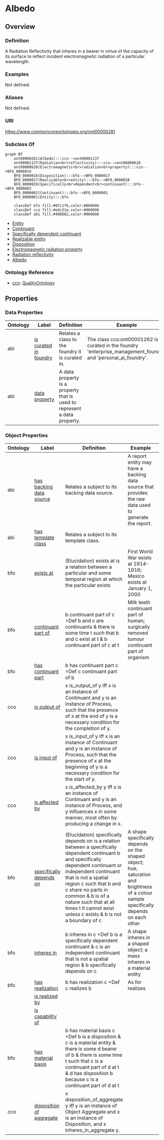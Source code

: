 # Albedo

## Overview

### Definition
A Radiation Reflectivity that inheres in a bearer in virtue of the capacity of its surface to reflect incident electromagnetic radiation of a particular wavelength.

### Examples
Not defined.

### Aliases
Not defined.

### URI
https://www.commoncoreontologies.org/ont00000281

### Subclass Of
```mermaid
graph BT
    ont00000281(Albedo):::cco-->ont00001137
    ont00001137(Radiation<br>reflectivity):::cco-->ont00000628
    ont00000628(Electromagnetic<br>radiation<br>property):::cco-->BFO_0000016
    BFO_0000016(Disposition):::bfo-->BFO_0000017
    BFO_0000017(Realizable<br>entity):::bfo-->BFO_0000020
    BFO_0000020(Specifically<br>dependent<br>continuant):::bfo-->BFO_0000002
    BFO_0000002(Continuant):::bfo-->BFO_0000001
    BFO_0000001(Entity):::bfo
    
    classDef bfo fill:#97c1fb,color:#060606
    classDef cco fill:#e4c51e,color:#060606
    classDef abi fill:#48DD82,color:#060606
```

- [Entity](/docs/ontology/reference/full/Entity/Entity.md)
- [Continuant](/docs/ontology/reference/full/Entity/Continuant/Continuant.md)
- [Specifically dependent continuant](/docs/ontology/reference/full/Entity/Continuant/Specifically%20dependent%20continuant/Specifically%20dependent%20continuant.md)
- [Realizable entity](/docs/ontology/reference/full/Entity/Continuant/Specifically%20dependent%20continuant/Realizable%20entity/Realizable%20entity.md)
- [Disposition](/docs/ontology/reference/full/Entity/Continuant/Specifically%20dependent%20continuant/Realizable%20entity/Disposition/Disposition.md)
- [Electromagnetic radiation property](/docs/ontology/reference/full/Entity/Continuant/Specifically%20dependent%20continuant/Realizable%20entity/Disposition/Electromagnetic%20radiation%20property/Electromagnetic%20radiation%20property.md)
- [Radiation reflectivity](/docs/ontology/reference/full/Entity/Continuant/Specifically%20dependent%20continuant/Realizable%20entity/Disposition/Electromagnetic%20radiation%20property/Radiation%20reflectivity/Radiation%20reflectivity.md)
- [Albedo](/docs/ontology/reference/full/Entity/Continuant/Specifically%20dependent%20continuant/Realizable%20entity/Disposition/Electromagnetic%20radiation%20property/Radiation%20reflectivity/Albedo/Albedo.md)


### Ontology Reference
- [cco](https://www.commoncoreontologies.org/): [QualityOntology](https://www.commoncoreontologies.org/QualityOntology)

## Properties
### Data Properties
| Ontology | Label | Definition | Example | Domain | Range |
|----------|-------|------------|---------|--------|-------|
| abi | [is curated in foundry](http://ontology.naas.ai/abi/is_curated_in_foundry) | Relates a class to the foundry it is curated in. | The class cco:ont00001262 is curated in the foundry 'enterprise_management_foundry' and 'personal_ai_foundry'. | [entity](/docs/ontology/reference/full/Entity/Entity.md) | [string](http://www.w3.org/2001/XMLSchema#string) |
| abi | [data property](http://ontology.naas.ai/abi/template/dataProperty) | A data property is a property that is used to represent a data property. |  | [entity](/docs/ontology/reference/full/Entity/Entity.md) | [string](http://www.w3.org/2001/XMLSchema#string) |

### Object Properties
| Ontology | Label | Definition | Example | Domain | Range | Inverse Of |
|----------|-------|------------|---------|--------|-------|------------|
| abi | [has backing data source](http://ontology.naas.ai/abi/hasBackingDataSource) | Relates a subject to its backing data source. | A report entity may have a backing data source that provides the raw data used to generate the report. | [entity](/docs/ontology/reference/full/Entity/Entity.md) | [Data Source](/docs/ontology/reference/full/Entity/Continuant/Generically%20dependent%20continuant/Data%20source/Data%20source.md) | []() |
| abi | [has template class](http://ontology.naas.ai/abi/template/hasTemplateClass) | Relates a subject to its template class. |  | [entity](/docs/ontology/reference/full/Entity/Entity.md) | [Template Class](/docs/ontology/reference/full/Entity/Continuant/Generically%20dependent%20continuant/Template%20class/Template%20class.md) | []() |
| bfo | [exists at](http://purl.obolibrary.org/obo/BFO_0000108) | (Elucidation) exists at is a relation between a particular and some temporal region at which the particular exists | First World War exists at 1914-1916; Mexico exists at January 1, 2000 | [entity](/docs/ontology/reference/full/Entity/Entity.md) | [temporal region](/docs/ontology/reference/full/Entity/Occurrent/Temporal%20region/Temporal%20region.md) | []() |
| bfo | [continuant part of](http://purl.obolibrary.org/obo/BFO_0000176) | b continuant part of c =Def b and c are continuants & there is some time t such that b and c exist at t & b continuant part of c at t | Milk teeth continuant part of human; surgically removed tumour continuant part of organism | [continuant](/docs/ontology/reference/full/Entity/Continuant/Continuant.md) | [continuant](/docs/ontology/reference/full/Entity/Continuant/Continuant.md) | [has continuant part](http://purl.obolibrary.org/obo/BFO_0000178) |
| bfo | [has continuant part](http://purl.obolibrary.org/obo/BFO_0000178) | b has continuant part c =Def c continuant part of b |  | [continuant](/docs/ontology/reference/full/Entity/Continuant/Continuant.md) | [continuant](/docs/ontology/reference/full/Entity/Continuant/Continuant.md) | []() |
| cco | [is output of](https://www.commoncoreontologies.org/ont00001816) | x is_output_of y iff x is an instance of Continuant and y is an instance of Process, such that the presence of x at the end of y is a necessary condition for the completion of y. |  | [continuant](/docs/ontology/reference/full/Entity/Continuant/Continuant.md) | [process](/docs/ontology/reference/full/Entity/Occurrent/Process/Process.md) | [has output](https://www.commoncoreontologies.org/ont00001986) |
| cco | [is input of](https://www.commoncoreontologies.org/ont00001841) | x is_input_of y iff x is an instance of Continuant and y is an instance of Process, such that the presence of x at the beginning of y is a necessary condition for the start of y. |  | [continuant](/docs/ontology/reference/full/Entity/Continuant/Continuant.md) | [process](/docs/ontology/reference/full/Entity/Occurrent/Process/Process.md) | [has input](https://www.commoncoreontologies.org/ont00001921) |
| cco | [is affected by](https://www.commoncoreontologies.org/ont00001886) | x is_affected_by y iff x is an instance of Continuant and y is an instance of Process, and y influences x in some manner, most often by producing a change in x. |  | [continuant](/docs/ontology/reference/full/Entity/Continuant/Continuant.md) | [process](/docs/ontology/reference/full/Entity/Occurrent/Process/Process.md) | []() |
| bfo | [specifically depends on](http://purl.obolibrary.org/obo/BFO_0000195) | (Elucidation) specifically depends on is a relation between a specifically dependent continuant b and specifically dependent continuant or independent continuant that is not a spatial region c such that b and c share no parts in common & b is of a nature such that at all times t it cannot exist unless c exists & b is not a boundary of c | A shape specifically depends on the shaped object; hue, saturation and brightness of a colour sample specifically depends on each other | [specifically dependent continuant](/docs/ontology/reference/full/Entity/Continuant/Specifically%20dependent%20continuant/Specifically%20dependent%20continuant.md) | [{'or': ['http://purl.obolibrary.org/obo/BFO_0000020', {'and': ['http://purl.obolibrary.org/obo/BFO_0000004', {'not': ['http://purl.obolibrary.org/obo/BFO_0000006']}]}]}](/docs/ontology/reference/full/%7B%27or%27%3A%20%5B%27http%3A//purl.obolibrary.org/obo/BFO_0000020%27%2C%20%7B%27and%27%3A%20%5B%27http%3A//purl.obolibrary.org/obo/BFO_0000004%27%2C%20%7B%27not%27%3A%20%5B%27http%3A//purl.obolibrary.org/obo/BFO_0000006%27%5D%7D%5D%7D%5D%7D/%7B%27or%27%3A%20%5B%27http%3A//purl.obolibrary.org/obo/bfo_0000020%27%2C%20%7B%27and%27%3A%20%5B%27http%3A//purl.obolibrary.org/obo/bfo_0000004%27%2C%20%7B%27not%27%3A%20%5B%27http%3A//purl.obolibrary.org/obo/bfo_0000006%27%5D%7D%5D%7D%5D%7D.md) | []() |
| bfo | [inheres in](http://purl.obolibrary.org/obo/BFO_0000197) | b inheres in c =Def b is a specifically dependent continuant & c is an independent continuant that is not a spatial region & b specifically depends on c | A shape inheres in a shaped object; a mass inheres in a material entity | [specifically dependent continuant](/docs/ontology/reference/full/Entity/Continuant/Specifically%20dependent%20continuant/Specifically%20dependent%20continuant.md) | [{'and': ['http://purl.obolibrary.org/obo/BFO_0000004', {'not': ['http://purl.obolibrary.org/obo/BFO_0000006']}]}](/docs/ontology/reference/full/%7B%27and%27%3A%20%5B%27http%3A//purl.obolibrary.org/obo/BFO_0000004%27%2C%20%7B%27not%27%3A%20%5B%27http%3A//purl.obolibrary.org/obo/BFO_0000006%27%5D%7D%5D%7D/%7B%27and%27%3A%20%5B%27http%3A//purl.obolibrary.org/obo/bfo_0000004%27%2C%20%7B%27not%27%3A%20%5B%27http%3A//purl.obolibrary.org/obo/bfo_0000006%27%5D%7D%5D%7D.md) | []() |
| bfo | [has realization](http://purl.obolibrary.org/obo/BFO_0000054) | b has realization c =Def c realizes b | As for realizes | [realizable entity](/docs/ontology/reference/full/Entity/Continuant/Specifically%20dependent%20continuant/Realizable%20entity/Realizable%20entity.md) | [process](/docs/ontology/reference/full/Entity/Occurrent/Process/Process.md) | [realizes](http://purl.obolibrary.org/obo/BFO_0000055) |
|  | [is realized by](n5b14503f90264c19834d90846ed4d164b10) |  |  | [realizable entity](/docs/ontology/reference/full/Entity/Continuant/Specifically%20dependent%20continuant/Realizable%20entity/Realizable%20entity.md) | [process](/docs/ontology/reference/full/Entity/Occurrent/Process/Process.md) | []() |
|  | [is capability of](n5b14503f90264c19834d90846ed4d164b9) |  |  | [realizable entity](/docs/ontology/reference/full/Entity/Continuant/Specifically%20dependent%20continuant/Realizable%20entity/Realizable%20entity.md) | [material entity](/docs/ontology/reference/full/Entity/Continuant/Independent%20continuant/Material%20entity/Material%20entity.md) | []() |
| bfo | [has material basis](http://purl.obolibrary.org/obo/BFO_0000218) | b has material basis c =Def b is a disposition & c is a material entity & there is some d bearer of b & there is some time t such that c is a continuant part of d at t & d has disposition b because c is a continuant part of d at t |  | [disposition](/docs/ontology/reference/full/Entity/Continuant/Specifically%20dependent%20continuant/Realizable%20entity/Disposition/Disposition.md) | [material entity](/docs/ontology/reference/full/Entity/Continuant/Independent%20continuant/Material%20entity/Material%20entity.md) | []() |
| cco | [disposition of aggregate](https://www.commoncoreontologies.org/ont00001829) | x disposition_of_aggregate y iff y is an instance of Object Aggregate and x is an instance of Disposition, and x inheres_in_aggregate y. |  | [disposition](/docs/ontology/reference/full/Entity/Continuant/Specifically%20dependent%20continuant/Realizable%20entity/Disposition/Disposition.md) | [object aggregate](/docs/ontology/reference/full/Entity/Continuant/Independent%20continuant/Material%20entity/Object%20aggregate/Object%20aggregate.md) | [aggregate has disposition](https://www.commoncoreontologies.org/ont00001956) |

